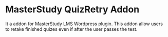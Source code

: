 # MasterStudy QuizRetry Addon

It a addon for MasterStudy LMS Wordpress plugin.
This addon allow users to retake finished quizes even if after the user passes the test.
